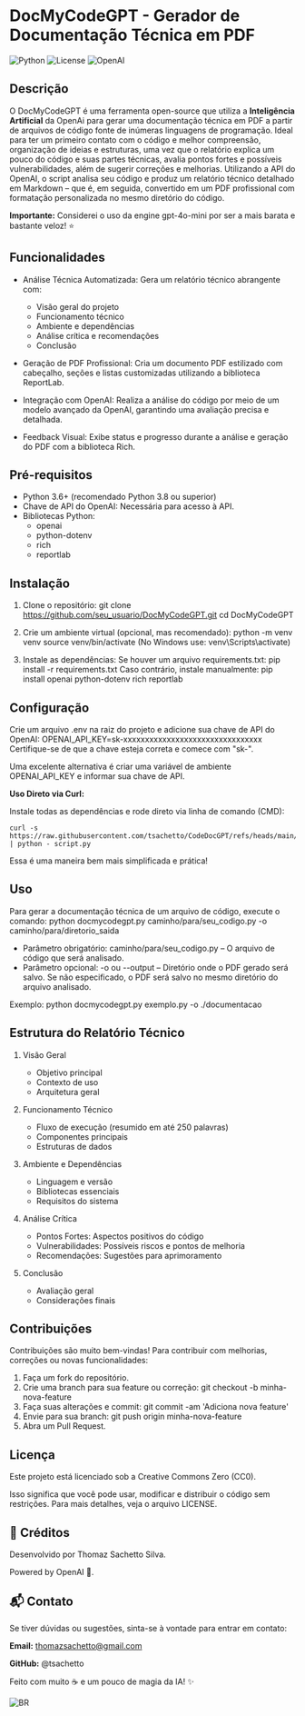 DocMyCodeGPT - Gerador de Documentação Técnica em PDF
======================================================

![Python](https://img.shields.io/badge/Python-3.8%2B-blue)
![License](https://img.shields.io/badge/license-CC0-blue)
![OpenAI](https://img.shields.io/badge/Powered%20by-OpenAI-green)


Descrição
---------
O DocMyCodeGPT é uma ferramenta open-source que utiliza a __Inteligência Artificial__ da OpenAi para gerar uma documentação técnica em PDF a partir de arquivos de código fonte de inúmeras linguagens de programação. Ideal para ter um primeiro contato com o código e melhor compreensão, organização de ideias e estruturas, uma vez que o relatório explica um pouco do código e suas partes técnicas, avalia pontos fortes e possíveis vulnerabilidades, além de sugerir correções e melhorias. Utilizando a API do OpenAI, o script analisa seu código e produz um relatório técnico detalhado em Markdown – que é, em seguida, convertido em um PDF profissional com formatação personalizada no mesmo diretório do código.

**Importante:** Considerei o uso da engine gpt-4o-mini por ser a mais barata e bastante veloz! ⭐

Funcionalidades
----------------
- Análise Técnica Automatizada: Gera um relatório técnico abrangente com:
  - Visão geral do projeto
  - Funcionamento técnico
  - Ambiente e dependências
  - Análise crítica e recomendações
  - Conclusão

- Geração de PDF Profissional: Cria um documento PDF estilizado com cabeçalho, seções e listas customizadas utilizando a biblioteca ReportLab.

- Integração com OpenAI: Realiza a análise do código por meio de um modelo avançado da OpenAI, garantindo uma avaliação precisa e detalhada.

- Feedback Visual: Exibe status e progresso durante a análise e geração do PDF com a biblioteca Rich.

Pré-requisitos
--------------
- Python 3.6+ (recomendado Python 3.8 ou superior)
- Chave de API do OpenAI: Necessária para acesso à API.
- Bibliotecas Python:
  - openai
  - python-dotenv
  - rich
  - reportlab

Instalação
----------
1. Clone o repositório:
   git clone https://github.com/seu_usuario/DocMyCodeGPT.git
   cd DocMyCodeGPT

2. Crie um ambiente virtual (opcional, mas recomendado):
   python -m venv venv
   source venv/bin/activate  (No Windows use: venv\Scripts\activate)

3. Instale as dependências:
   Se houver um arquivo requirements.txt:
      pip install -r requirements.txt
   Caso contrário, instale manualmente:
      pip install openai python-dotenv rich reportlab

Configuração
------------
Crie um arquivo .env na raiz do projeto e adicione sua chave de API do OpenAI:
   OPENAI_API_KEY=sk-xxxxxxxxxxxxxxxxxxxxxxxxxxxxxxxx
Certifique-se de que a chave esteja correta e comece com "sk-".

Uma excelente alternativa é criar uma variável de ambiente OPENAI_API_KEY e informar sua chave de API.

**Uso Direto via Curl:**

Instale todas as dependências e rode direto via linha de comando (CMD):

```
curl -s https://raw.githubusercontent.com/tsachetto/CodeDocGPT/refs/heads/main/src/docmycodegpt.py | python - script.py
```

Essa é uma maneira bem mais simplificada e prática!

Uso
---
Para gerar a documentação técnica de um arquivo de código, execute o comando:
   python docmycodegpt.py caminho/para/seu_codigo.py -o caminho/para/diretorio_saida

- Parâmetro obrigatório: caminho/para/seu_codigo.py – O arquivo de código que será analisado.
- Parâmetro opcional: -o ou --output – Diretório onde o PDF gerado será salvo. Se não especificado, o PDF será salvo no mesmo diretório do arquivo analisado.

Exemplo:
   python docmycodegpt.py exemplo.py -o ./documentacao

Estrutura do Relatório Técnico
------------------------------
1. Visão Geral
   - Objetivo principal
   - Contexto de uso
   - Arquitetura geral

2. Funcionamento Técnico
   - Fluxo de execução (resumido em até 250 palavras)
   - Componentes principais
   - Estruturas de dados

3. Ambiente e Dependências
   - Linguagem e versão
   - Bibliotecas essenciais
   - Requisitos do sistema

4. Análise Crítica
   - Pontos Fortes: Aspectos positivos do código
   - Vulnerabilidades: Possíveis riscos e pontos de melhoria
   - Recomendações: Sugestões para aprimoramento

5. Conclusão
   - Avaliação geral
   - Considerações finais

Contribuições
--------------
Contribuições são muito bem-vindas! Para contribuir com melhorias, correções ou novas funcionalidades:

1. Faça um fork do repositório.
2. Crie uma branch para sua feature ou correção:
      git checkout -b minha-nova-feature
3. Faça suas alterações e commit:
      git commit -am 'Adiciona nova feature'
4. Envie para sua branch:
      git push origin minha-nova-feature
5. Abra um Pull Request.

Licença
-------
Este projeto está licenciado sob a Creative Commons Zero (CC0).

Isso significa que você pode usar, modificar e distribuir o código sem restrições. Para mais detalhes, veja o arquivo LICENSE.


## 👏 Créditos

Desenvolvido por Thomaz Sachetto Silva.

Powered by OpenAI 🧠.

## 📬 Contato

Se tiver dúvidas ou sugestões, sinta-se à vontade para entrar em contato:

**Email:** thomazsachetto@gmail.com

**GitHub:** @tsachetto

Feito com muito ☕ e um pouco de magia da IA! ✨

![BR](https://img.shields.io/badge/contribua%20você%20também!-8A2BE2)

